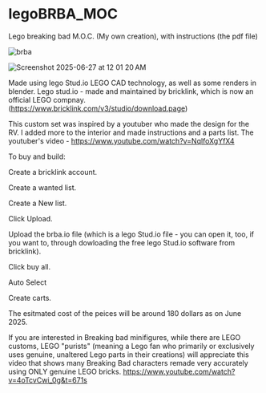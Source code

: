 # legoBRBA_MOC
Lego breaking bad M.O.C. (My own creation), with instructions (the pdf file)

![brba](https://github.com/user-attachments/assets/d2bad470-7ae1-47ae-9f44-619e575454ac)

![Screenshot 2025-06-27 at 12 01 20 AM](https://github.com/user-attachments/assets/adcbba86-584e-4bd5-9a4a-02fa43170fad)


Made using lego Stud.io LEGO CAD technology, as well as some renders in blender. 
Lego stud.io - made and maintained by bricklink, which is now an official LEGO compnay. (https://www.bricklink.com/v3/studio/download.page)

This custom set was inspired by a youtuber who made the design for the RV. I added more to the interior and made instructions and a parts list.
The youtuber's video - https://www.youtube.com/watch?v=NqlfoXgYfX4

To buy and build:

Create a bricklink account.

Create a wanted list.

Create a New list.

Click Upload.

Upload the brba.io file (which is a lego Stud.io file - you can open it, too, if you want to, through dowloading the free lego Stud.io software from bricklink).

Click buy all.

Auto Select

Create carts. 

The esitmated cost of the peices will be around 180 dollars as on June 2025. 

If you are interested in Breaking bad minifigures, while there are LEGO customs, LEGO "purists" (meaning a Lego fan who primarily or exclusively uses genuine, unaltered Lego parts in their creations) will appreciate this video that shows many Breaking Bad characters remade very accurately using ONLY genuine LEGO bricks. https://www.youtube.com/watch?v=4oTcvCwi_0g&t=671s
